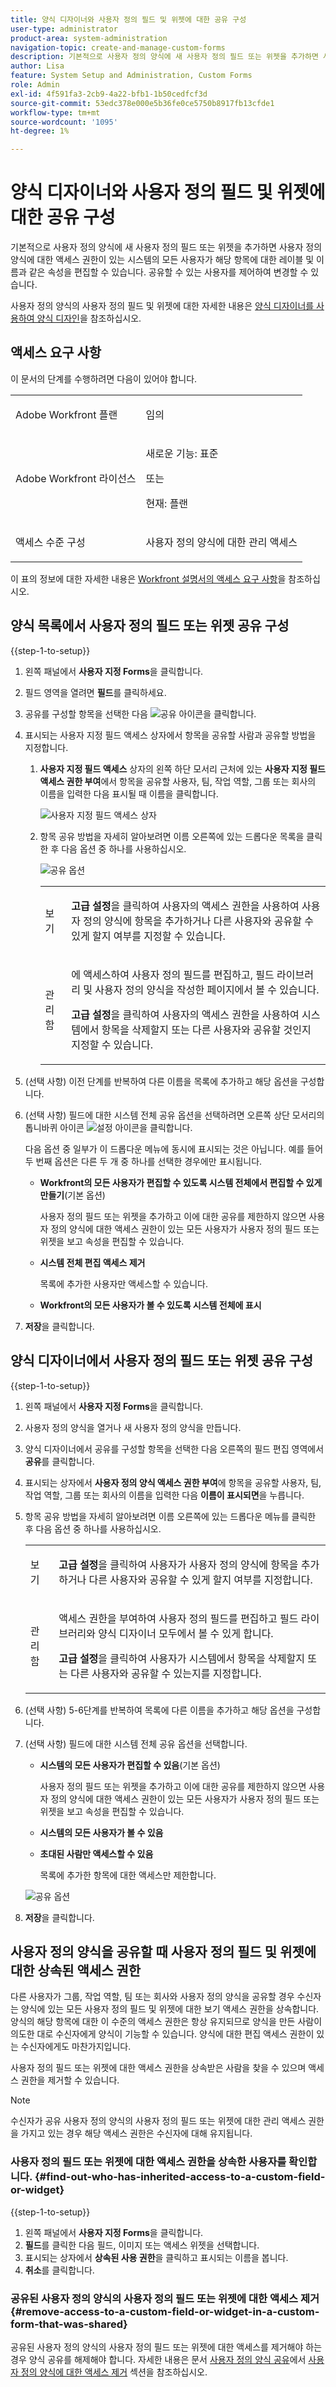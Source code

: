```yaml
---
title: 양식 디자이너와 사용자 정의 필드 및 위젯에 대한 공유 구성
user-type: administrator
product-area: system-administration
navigation-topic: create-and-manage-custom-forms
description: 기본적으로 사용자 정의 양식에 새 사용자 정의 필드 또는 위젯을 추가하면 사용자 정의 양식에 대한 액세스 권한이 있는 시스템의 모든 사용자가 해당 항목에 대한 레이블 및 이름과 같은 속성을 편집할 수 있습니다. 공유할 수 있는 사용자를 제어하여 변경할 수 있습니다.
author: Lisa
feature: System Setup and Administration, Custom Forms
role: Admin
exl-id: 4f591fa3-2cb9-4a22-bfb1-1b50cedfcf3d
source-git-commit: 53edc378e000e5b36fe0ce5750b8917fb13cfde1
workflow-type: tm+mt
source-wordcount: '1095'
ht-degree: 1%

---
```


# 양식 디자이너와 사용자 정의 필드 및 위젯에 대한 공유 구성

기본적으로 사용자 정의 양식에 새 사용자 정의 필드 또는 위젯을 추가하면 사용자 정의 양식에 대한 액세스 권한이 있는 시스템의 모든 사용자가 해당 항목에 대한 레이블 및 이름과 같은 속성을 편집할 수 있습니다. 공유할 수 있는 사용자를 제어하여 변경할 수 있습니다.

사용자 정의 양식의 사용자 정의 필드 및 위젯에 대한 자세한 내용은 [양식 디자이너를 사용하여 양식 디자인](/help/quicksilver/administration-and-setup/customize-workfront/create-manage-custom-forms/form-designer/design-a-form/design-a-form.md)을 참조하십시오.

## 액세스 요구 사항

이 문서의 단계를 수행하려면 다음이 있어야 합니다.

<table style="table-layout:auto"> 
 <col> 
 <col> 
 <tbody> 
  <tr data-mc-conditions=""> 
   <td role="rowheader"> <p>Adobe Workfront 플랜</p> </td> 
   <td>임의</td> 
  </tr> 
  <tr> 
   <td role="rowheader">Adobe Workfront 라이선스</td> 
   <td>
   <p>새로운 기능: 표준</p>
   <p>또는</p>
   <p>현재: 플랜</p></td>
  </tr> 
  <tr data-mc-conditions=""> 
   <td role="rowheader">액세스 수준 구성</td> 
   <td> <p>사용자 정의 양식에 대한 관리 액세스</p> </td> 
  </tr> 
 </tbody> 
</table>

이 표의 정보에 대한 자세한 내용은 [Workfront 설명서의 액세스 요구 사항](/help/quicksilver/administration-and-setup/add-users/access-levels-and-object-permissions/access-level-requirements-in-documentation.md)을 참조하십시오.

## 양식 목록에서 사용자 정의 필드 또는 위젯 공유 구성

{{step-1-to-setup}}

1. 왼쪽 패널에서 **사용자 지정 Forms**&#x200B;을 클릭합니다.
1. 필드 영역을 열려면 **필드**&#x200B;를 클릭하세요.
1. 공유를 구성할 항목을 선택한 다음 ![공유 아이콘](assets/share-icon.png)을 클릭합니다.
1. 표시되는 사용자 지정 필드 액세스 상자에서 항목을 공유할 사람과 공유할 방법을 지정합니다.

   1. **사용자 지정 필드 액세스** 상자의 왼쪽 하단 모서리 근처에 있는 **사용자 지정 필드 액세스 권한 부여**&#x200B;에서 항목을 공유할 사용자, 팀, 작업 역할, 그룹 또는 회사의 이름을 입력한 다음 표시될 때 이름을 클릭합니다.

      ![사용자 지정 필드 액세스 상자](assets/share-field-give-access-to.jpg)

   1. 항목 공유 방법을 자세히 알아보려면 이름 오른쪽에 있는 드롭다운 목록을 클릭한 후 다음 옵션 중 하나를 사용하십시오.

      ![공유 옵션](assets/share-field-view-mng-options.jpg)

      <table style="table-layout:auto"> 
       <col> 
       <col> 
       <tbody> 
        <tr> 
         <td role="rowheader">보기</td> 
         <td> <p><strong>고급 설정</strong>을 클릭하여 사용자의 액세스 권한을 사용하여 사용자 정의 양식에 항목을 추가하거나 다른 사용자와 공유할 수 있게 할지 여부를 지정할 수 있습니다.</p> </td> 
        </tr> 
        <tr> 
         <td role="rowheader">관리함</td> 
         <td> <p>에 액세스하여 사용자 정의 필드를 편집하고, 필드 라이브러리 및 사용자 정의 양식을 작성한 페이지에서 볼 수 있습니다.</p> <p><strong>고급 설정</strong>을 클릭하여 사용자의 액세스 권한을 사용하여 시스템에서 항목을 삭제할지 또는 다른 사용자와 공유할 것인지 지정할 수 있습니다.</p> </td> 
        </tr> 
       </tbody> 
      </table>

1. (선택 사항) 이전 단계를 반복하여 다른 이름을 목록에 추가하고 해당 옵션을 구성합니다.
1. (선택 사항) 필드에 대한 시스템 전체 공유 옵션을 선택하려면 오른쪽 상단 모서리의 톱니바퀴 아이콘 ![설정 아이콘](assets/gear-icon-settings.png)을 클릭합니다.

   다음 옵션 중 일부가 이 드롭다운 메뉴에 동시에 표시되는 것은 아닙니다. 예를 들어 두 번째 옵션은 다른 두 개 중 하나를 선택한 경우에만 표시됩니다.

   * **Workfront의 모든 사용자가 편집할 수 있도록 시스템 전체에서 편집할 수 있게 만들기**(기본 옵션)

     사용자 정의 필드 또는 위젯을 추가하고 이에 대한 공유를 제한하지 않으면 사용자 정의 양식에 대한 액세스 권한이 있는 모든 사용자가 사용자 정의 필드 또는 위젯을 보고 속성을 편집할 수 있습니다.

   * **시스템 전체 편집 액세스 제거**

     목록에 추가한 사용자만 액세스할 수 있습니다.

   * **Workfront의 모든 사용자가 볼 수 있도록 시스템 전체에 표시**

1. **저장**&#x200B;을 클릭합니다.

## 양식 디자이너에서 사용자 정의 필드 또는 위젯 공유 구성

{{step-1-to-setup}}

1. 왼쪽 패널에서 **사용자 지정 Forms**&#x200B;을 클릭합니다.
1. 사용자 정의 양식을 열거나 새 사용자 정의 양식을 만듭니다.
1. 양식 디자이너에서 공유를 구성할 항목을 선택한 다음 오른쪽의 필드 편집 영역에서 **공유**&#x200B;를 클릭합니다.
1. 표시되는 상자에서 **사용자 정의 양식 액세스 권한 부여**&#x200B;에 항목을 공유할 사용자, 팀, 작업 역할, 그룹 또는 회사의 이름을 입력한 다음 **이름이 표시되면**&#x200B;을 누릅니다.
1. 항목 공유 방법을 자세히 알아보려면 이름 오른쪽에 있는 드롭다운 메뉴를 클릭한 후 다음 옵션 중 하나를 사용하십시오.

   <table style="table-layout:auto"> 
    <col> 
    <col> 
      <tbody> 
       <tr> 
        <td role="rowheader">보기</td> 
        <td> <p><strong>고급 설정</strong>을 클릭하여 사용자가 사용자 정의 양식에 항목을 추가하거나 다른 사용자와 공유할 수 있게 할지 여부를 지정합니다.</p> </td> 
       </tr> 
       <tr> 
        <td role="rowheader">관리함</td> 
        <td> <p>액세스 권한을 부여하여 사용자 정의 필드를 편집하고 필드 라이브러리와 양식 디자이너 모두에서 볼 수 있게 합니다.</p> <p><strong>고급 설정</strong>을 클릭하여 사용자가 시스템에서 항목을 삭제할지 또는 다른 사용자와 공유할 수 있는지를 지정합니다.</p> </td> 
       </tr> 
     </tbody> 
    </table>

1. (선택 사항) 5-6단계를 반복하여 목록에 다른 이름을 추가하고 해당 옵션을 구성합니다.
1. (선택 사항) 필드에 대한 시스템 전체 공유 옵션을 선택합니다.

   * **시스템의 모든 사용자가 편집할 수 있음**(기본 옵션)

     사용자 정의 필드 또는 위젯을 추가하고 이에 대한 공유를 제한하지 않으면 사용자 정의 양식에 대한 액세스 권한이 있는 모든 사용자가 사용자 정의 필드 또는 위젯을 보고 속성을 편집할 수 있습니다.

   * **시스템의 모든 사용자가 볼 수 있음**
   * **초대된 사람만 액세스할 수 있음**

     목록에 추가한 항목에 대한 액세스만 제한합니다.

   ![공유 옵션](assets/share-field-in-designer.png)

1. **저장**&#x200B;을 클릭합니다.

## 사용자 정의 양식을 공유할 때 사용자 정의 필드 및 위젯에 대한 상속된 액세스 권한

다른 사용자가 그룹, 작업 역할, 팀 또는 회사와 사용자 정의 양식을 공유할 경우 수신자는 양식에 있는 모든 사용자 정의 필드 및 위젯에 대한 보기 액세스 권한을 상속합니다. 양식의 해당 항목에 대한 이 수준의 액세스 권한은 항상 유지되므로 양식을 만든 사람이 의도한 대로 수신자에게 양식이 기능할 수 있습니다. 양식에 대한 편집 액세스 권한이 있는 수신자에게도 마찬가지입니다.

사용자 정의 필드 또는 위젯에 대한 액세스 권한을 상속받은 사람을 찾을 수 있으며 액세스 권한을 제거할 수 있습니다.

>[!NOTE]
>
>수신자가 공유 사용자 정의 양식의 사용자 정의 필드 또는 위젯에 대한 관리 액세스 권한을 가지고 있는 경우 해당 액세스 권한은 수신자에 대해 유지됩니다.

### 사용자 정의 필드 또는 위젯에 대한 액세스 권한을 상속한 사용자를 확인합니다. {#find-out-who-has-inherited-access-to-a-custom-field-or-widget}

{{step-1-to-setup}}

1. 왼쪽 패널에서 **사용자 지정 Forms**&#x200B;을 클릭합니다.
1. **필드**&#x200B;를 클릭한 다음 필드, 이미지 또는 액세스 위젯을 선택합니다.
1. 표시되는 상자에서 **상속된 사용 권한**&#x200B;을 클릭하고 표시되는 이름을 봅니다.
1. **취소**&#x200B;를 클릭합니다.

### 공유된 사용자 정의 양식의 사용자 정의 필드 또는 위젯에 대한 액세스 제거 {#remove-access-to-a-custom-field-or-widget-in-a-custom-form-that-was-shared}

공유된 사용자 정의 양식의 사용자 정의 필드 또는 위젯에 대한 액세스를 제거해야 하는 경우 양식 공유를 해제해야 합니다. 자세한 내용은 문서 [사용자 정의 양식 공유](/help/quicksilver/administration-and-setup/customize-workfront/create-manage-custom-forms/share-access-to-a-custom-form.md)에서 [사용자 정의 양식에 대한 액세스 제거](/help/quicksilver/administration-and-setup/customize-workfront/create-manage-custom-forms/share-access-to-a-custom-form.md#remove-access-to-a-custom-form-from-the-list-of-forms) 섹션을 참조하십시오.
